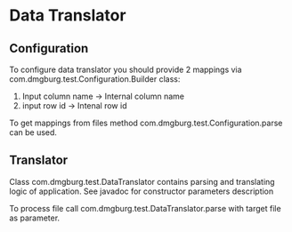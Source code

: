 # Data Translator

## Configuration

To configure data translator you should provide 2 mappings via com.dmgburg.test.Configuration.Builder class:
1) Input column name -> Internal column name
2) input row id -> Intenal row id

To get mappings from files method com.dmgburg.test.Configuration.parse can be used.

## Translator 
Class com.dmgburg.test.DataTranslator contains parsing and translating logic of application. See javadoc for constructor parameters description

To process file call com.dmgburg.test.DataTranslator.parse with target file as parameter.